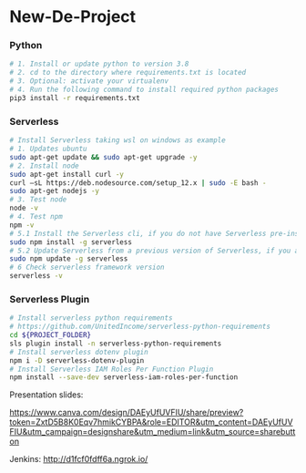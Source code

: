 # New-De-Project
### Python

```bash
# 1. Install or update python to version 3.8
# 2. cd to the directory where requirements.txt is located
# 3. Optional: activate your virtualenv
# 4. Run the following command to install required python packages
pip3 install -r requirements.txt
```

### Serverless

```bash
# Install Serverless taking wsl on windows as example
# 1. Updates ubuntu
sudo apt-get update && sudo apt-get upgrade -y
# 2. Install node
sudo apt-get install curl -y
curl –sL https://deb.nodesource.com/setup_12.x | sudo -E bash -
sudo apt-get nodejs -y
# 3. Test node
node -v
# 4. Test npm
npm -v
# 5.1 Install the Serverless cli, if you do not have Serverless pre-installed
sudo npm install -g serverless
# 5.2 Update Serverless from a previous version of Serverless, if you already have installed Serverless
sudo npm update -g serverless
# 6 Check serverless framework version
serverless -v
```

### Serverless Plugin
```bash
# Install serverless python requirements
# https://github.com/UnitedIncome/serverless-python-requirements
cd ${PROJECT_FOLDER}
sls plugin install -n serverless-python-requirements
# Install serverless dotenv plugin
npm i -D serverless-dotenv-plugin 
# Install Serverless IAM Roles Per Function Plugin
npm install --save-dev serverless-iam-roles-per-function
```

Presentation slides:

https://www.canva.com/design/DAEyUfUVFIU/share/preview?token=ZxtD5B8K0Eqv7hmikCYBPA&role=EDITOR&utm_content=DAEyUfUVFIU&utm_campaign=designshare&utm_medium=link&utm_source=sharebutton


Jenkins: 
http://d1fcf0fdff6a.ngrok.io/

